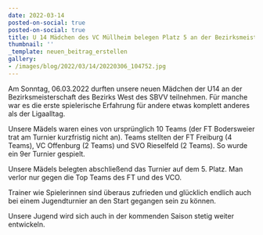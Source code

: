 ```yaml
---
date: 2022-03-14
posted-on-social: true
posted-on-social: true
title: U 14 Mädchen des VC Müllheim belegen Platz 5 an der Bezirksmeisterschaft
thumbnail: ''
_template: neuen_beitrag_erstellen
gallery:
- /images/blog/2022/03/14/20220306_104752.jpg
---
```


Am Sonntag, 06.03.2022 durften unsere neuen Mädchen der U14 an der Bezirksmeisterschaft des Bezirks West des SBVV teilnehmen. Für manche war es die erste spielerische Erfahrung für andere etwas komplett anderes als der Ligaalltag.

Unsere Mädels waren eines von ursprünglich 10 Teams (der FT Bodersweier trat am Turnier kurzfristig nicht an). Teams stellten der FT Freiburg (4 Teams), VC Offenburg (2 Teams) und SVO Rieselfeld (2 Teams). So wurde ein 9er Turnier gespielt.

Unsere Mädels belegten abschließend das Turnier auf dem 5. Platz. Man verlor nur gegen die Top Teams des FT und des VCO.

Trainer wie Spielerinnen sind überaus zufrieden und glücklich endlich auch bei einem Jugendturnier an den Start gegangen sein zu können.

Unsere Jugend wird sich auch in der kommenden Saison stetig weiter entwickeln.


